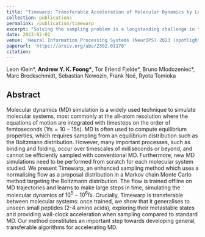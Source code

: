 ```yaml
---
title: "Timewarp: Transferable Acceleration of Molecular Dynamics by Learning Time-Coarsened Dynamics"
collection: publications
permalink: /publication/timewarp
excerpt: "Solving the sampling problem is a longstanding challenge in the field of molecular dynamics, with crucial applications for understanding protein function and drug design. We train a generalisable normalising flow that accelerates sampling for small peptide systems."
date: 2023-02-02
venue: 'Neural Information Processing Systems (NeurIPS) 2023 (spotlight presentation)'
paperurl: 'https://arxiv.org/abs/2302.01170'
citation:
---
```


Leon Klein\*, **Andrew Y. K. Foong\***, Tor Erlend Fjelde\*, Bruno Mlodozeniec\*, Marc Brockschmidt, Sebastian Nowozin, Frank Noé, Ryota Tomioka

## Abstract
Molecular dynamics (MD) simulation is a widely used technique to simulate molecular systems, most commonly at the all-atom resolution where the equations of motion are integrated with timesteps on the order of femtoseconds ($1\mathrm{fs}=10−15\mathrm{s}$). MD is often used to compute equilibrium properties, which requires sampling from an equilibrium distribution such as the Boltzmann distribution. However, many important processes, such as binding and folding, occur over timescales of milliseconds or beyond, and cannot be efficiently sampled with conventional MD. Furthermore, new MD simulations need to be performed from scratch for each molecular system studied. We present Timewarp, an enhanced sampling method which uses a normalising flow as a proposal distribution in a Markov chain Monte Carlo method targeting the Boltzmann distribution. The flow is trained offline on MD trajectories and learns to make large steps in time, simulating the molecular dynamics of $10^5−10^6\mathrm{fs}$. Crucially, Timewarp is transferable between molecular systems: once trained, we show that it generalises to unseen small peptides (2-4 amino acids), exploring their metastable states and providing wall-clock acceleration when sampling compared to standard MD. Our method constitutes an important step towards developing general, transferable algorithms for accelerating MD.
